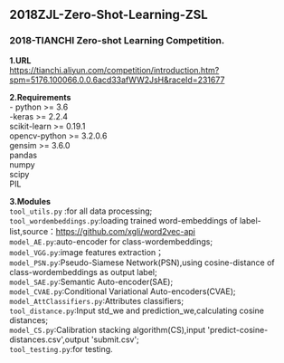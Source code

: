## 2018ZJL-Zero-Shot-Learning-ZSL
### 2018-TIANCHI Zero-shot Learning Competition.

**1.URL**  
https://tianchi.aliyun.com/competition/introduction.htm?spm=5176.100066.0.0.6acd33afWW2JsH&raceId=231677

**2.Requirements**  
    - python >= 3.6  
    -keras >= 2.2.4  
    scikit-learn >= 0.19.1  
    opencv-python >= 3.2.0.6  
    gensim >= 3.6.0  
    pandas  
    numpy  
    scipy  
    PIL  

**3.Modules**  
    `tool_utils.py` :for all data processing;  
    `tool_wordembeddings.py`:loading trained word-embeddings of label-list,source：https://github.com/xgli/word2vec-api  
    `model_AE.py`:auto-encoder for class-wordembeddings;  
    `model_VGG.py`:image features extraction；  
    `model_PSN.py`:Pseudo-Siamese Network(PSN),using cosine-distance of class-wordembeddings as output label;  
    `model_SAE.py`:Semantic Auto-encoder(SAE);  
    `model_CVAE.py`:Conditional Variational Auto-encoders(CVAE);  
    `model_AttClassifiers.py`:Attributes classifiers;  
    `tool_distance.py`:Input std_we and prediction_we,calculating cosine distances;  
    `model_CS.py`:Calibration stacking algorithm(CS),input 'predict-cosine-distances.csv',output 'submit.csv';  
    `tool_testing.py`:for testing.  
    
    
    

